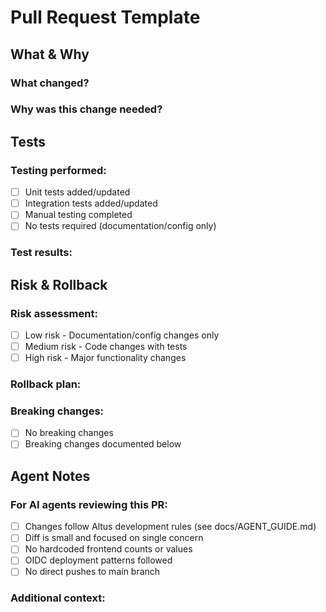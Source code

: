 # Pull Request Template

## What & Why
### What changed?
<!-- Briefly describe the changes made in this PR -->

### Why was this change needed?
<!-- Explain the business reason, bug fix, or improvement this addresses -->

## Tests
### Testing performed:
- [ ] Unit tests added/updated
- [ ] Integration tests added/updated
- [ ] Manual testing completed
- [ ] No tests required (documentation/config only)

### Test results:
<!-- Describe test results or attach screenshots if applicable -->

## Risk & Rollback
### Risk assessment:
- [ ] Low risk - Documentation/config changes only
- [ ] Medium risk - Code changes with tests
- [ ] High risk - Major functionality changes

### Rollback plan:
<!-- Describe how to rollback this change if issues arise -->

### Breaking changes:
- [ ] No breaking changes
- [ ] Breaking changes documented below

<!-- If breaking changes, describe them here -->

## Agent Notes
### For AI agents reviewing this PR:
- [ ] Changes follow Altus development rules (see docs/AGENT_GUIDE.md)
- [ ] Diff is small and focused on single concern
- [ ] No hardcoded frontend counts or values
- [ ] OIDC deployment patterns followed
- [ ] No direct pushes to main branch

### Additional context:
<!-- Any additional information that would help an AI agent understand this PR -->